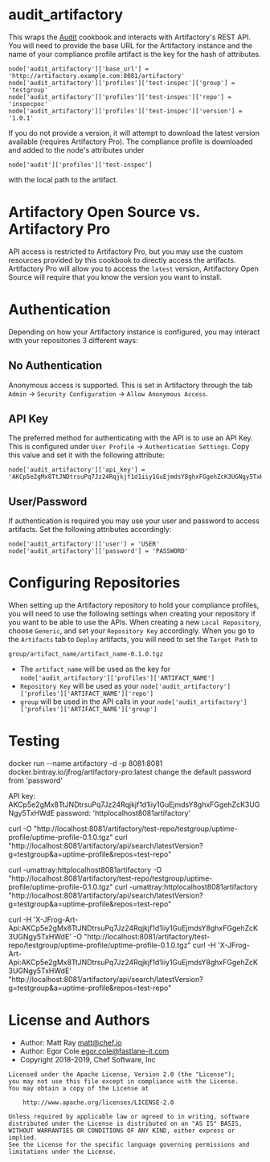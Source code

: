 # audit_artifactory

This wraps the [Audit](https://github.com/chef-cookbooks/audit) cookbook and interacts with Artifactory's REST API. You will need to provide the base URL for the Artifactory instance and the name of your compliance profile artifact is the key for the hash of attributes.

    node['audit_artifactory']['base_url'] = 'http://artifactory.example.com:8081/artifactory'
    node['audit_artifactory']['profiles']['test-inspec']['group'] = 'testgroup'
    node['audit_artifactory']['profiles']['test-inspec']['repo'] = 'inspecpoc'
    node['audit_artifactory']['profiles']['test-inspec']['version'] = '1.0.1'

If you do not provide a version, it will attempt to download the latest version available (requires Artifactory Pro). The compliance profile is downloaded and added to the node's attributes under

    node['audit']['profiles']['test-inspec']

with the local path to the artifact.

# Artifactory Open Source vs. Artifactory Pro

API access is restricted to Artifactory Pro, but you may use the custom resources provided by this cookbook to directly access the artifacts. Artifactory Pro will allow you to access the `latest` version, Artifactory Open Source will require that you know the version you want to install.

# Authentication

Depending on how your Artifactory instance is configured, you may interact with your repositories 3 different ways:

## No Authentication

Anonymous access is supported. This is set in Artifactory through the tab `Admin` -> `Security Configuration` -> `Allow Anonymous Access`.

## API Key

The preferred method for authenticating with the API is to use an API Key. This is configured under `User Profile` -> `Authentication Settings`. Copy this value and set it with the following attribute:

    node['audit_artifactory']['api_key'] = 'AKCp5e2gMx8TtJNDtrsuPq7Jz24Rqjkjf1d1iiy1GuEjmdsY8ghxFGgehZcK3UGNgy5TxHWdE'

## User/Password

If authentication is required you may use your user and password to access artifacts. Set the following attributes accordingly:

    node['audit_artifactory']['user'] = 'USER'
    node['audit_artifactory']['password'] = 'PASSWORD'

# Configuring Repositories

When setting up the Artifactory repository to hold your compliance profiles, you will need to use the following settings when creating your repository if you want to be able to use the APIs. When creating a new `Local Repository`, choose `Generic`, and set your `Repository Key` accordingly. When you go to the `Artifacts` tab to `Deploy` artifacts, you will need to set the `Target Path` to

```group/artifact_name/artifact_name-0.1.0.tgz```

* The `artifact_name` will be used as the key for `node['audit_artifactory']['profiles']['ARTIFACT_NAME']`
* `Repository Key` will be used as your `node['audit_artifactory']['profiles']['ARTIFACT_NAME']['repo']`
* `group` will be used in the API calls in your `node['audit_artifactory']['profiles']['ARTIFACT_NAME']['group']`

# Testing

docker run --name artifactory -d -p 8081:8081 docker.bintray.io/jfrog/artifactory-pro:latest
change the default password from 'password'

API key: AKCp5e2gMx8TtJNDtrsuPq7Jz24Rqjkjf1d1iiy1GuEjmdsY8ghxFGgehZcK3UGNgy5TxHWdE
password: 'httplocalhost8081artifactory'

curl -O "http://localhost:8081/artifactory/test-repo/testgroup/uptime-profile/uptime-profile-0.1.0.tgz"
curl "http://localhost:8081/artifactory/api/search/latestVersion?g=testgroup&a=uptime-profile&repos=test-repo"

curl -umattray:httplocalhost8081artifactory -O "http://localhost:8081/artifactory/test-repo/testgroup/uptime-profile/uptime-profile-0.1.0.tgz"
curl -umattray:httplocalhost8081artifactory "http://localhost:8081/artifactory/api/search/latestVersion?g=testgroup&a=uptime-profile&repos=test-repo"

curl -H 'X-JFrog-Art-Api:AKCp5e2gMx8TtJNDtrsuPq7Jz24Rqjkjf1d1iiy1GuEjmdsY8ghxFGgehZcK3UGNgy5TxHWdE' -O "http://localhost:8081/artifactory/test-repo/testgroup/uptime-profile/uptime-profile-0.1.0.tgz"
curl -H 'X-JFrog-Art-Api:AKCp5e2gMx8TtJNDtrsuPq7Jz24Rqjkjf1d1iiy1GuEjmdsY8ghxFGgehZcK3UGNgy5TxHWdE' "http://localhost:8081/artifactory/api/search/latestVersion?g=testgroup&a=uptime-profile&repos=test-repo"

# License and Authors

- Author: Matt Ray [matt@chef.io](mailto:matt@chef.io)
- Author: Egor Cole [egor.cole@fastlane-it.com](egor.cole@fastlane-it.com)
- Copyright 2018-2019, Chef Software, Inc

```text
Licensed under the Apache License, Version 2.0 (the "License");
you may not use this file except in compliance with the License.
You may obtain a copy of the License at

    http://www.apache.org/licenses/LICENSE-2.0

Unless required by applicable law or agreed to in writing, software
distributed under the License is distributed on an "AS IS" BASIS,
WITHOUT WARRANTIES OR CONDITIONS OF ANY KIND, either express or implied.
See the License for the specific language governing permissions and
limitations under the License.
```
